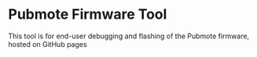 # Pubmote Firmware Tool

This tool is for end-user debugging and flashing of the Pubmote firmware, hosted on GitHub pages
